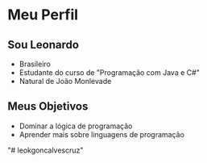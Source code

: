 # Meu Perfil

## Sou Leonardo

- Brasileiro 
- Estudante do curso de "Programação com Java e C#"
- Natural de João Monlevade  

## Meus Objetivos

- Dominar a lógica de programação 
- Aprender mais sobre linguagens de programação 
 
"# leokgoncalvescruz" 
